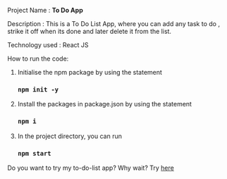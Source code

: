 Project Name : <b>To Do App</b>

Description : This is a To Do List App, where you can add any task to do , strike it off when its done and later delete it from the list. 

Technology used : React JS

How to run the code:
<ol>
  <li>Initialise the npm package by using the statement 
    
### `npm init -y`

</li>
  <li>Install the packages in package.json by using the statement </li>

### `npm i`
  <li>In the project directory, you can run </li>

### `npm start`

</ol>

Do you want to try my to-do-list app? Why wait? Try [here](https://to-do-app-livid-seven.vercel.app/)

